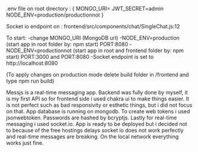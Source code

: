 .env file on root directory : {
MONGO_URI=
JWT_SECRET=admin
NODE_ENV=production/productionnot
}

Socket io endpoint on : frontend/src/components/chat/SingleChat.js:12

To start:
-change MONGO_URI (MongoDB url)
-NODE_ENV=production (start app in root folder by: npm start) PORT:8080
-NODE_ENV=productionnot (start app in root and frontend folder by: npm start) PORT:3000 and PORT:8080
-Socket endpoint is set to http://localhost:8080

(To apply changes on production mode delete build folder in /frontend and type npm run build)

Messjs is a real-time messaging app. Backend was fully done by myself, it is my first API so for frontend
side i used chakra ui to make things easier. It is not perfect such as bad responsivity or esthetic things,
but i did not focus on that. App database is running on mongodb. To create web tokens i used jsonwebtoken.
Passwords are hashed by bcryptjs. Lastly for real-time messaging i used socket.io. App is ready to be
deployed but i decided not to because of the free hostings delays socket io does not work perfectly and
real-time messages are breaking. On the local network everything works just fine.
